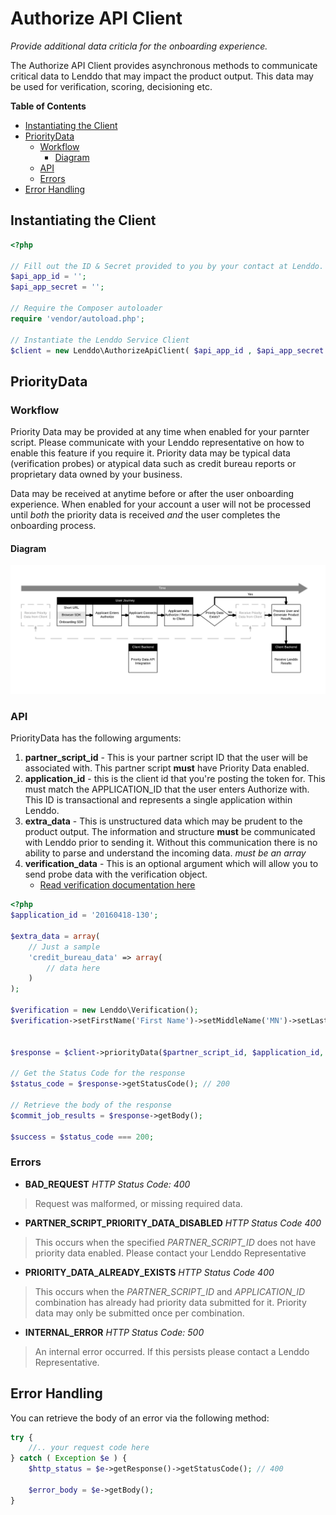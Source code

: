 # Authorize API Client
_Provide additional data criticla for the onboarding experience._

The Authorize API Client provides asynchronous methods to communicate critical data to Lenddo that may impact the product
output. This data may be used for verification, scoring, decisioning etc.

<!-- START doctoc generated TOC please keep comment here to allow auto update -->
<!-- DON'T EDIT THIS SECTION, INSTEAD RE-RUN doctoc TO UPDATE -->
**Table of Contents**

- [Instantiating the Client](#instantiating-the-client)
- [PriorityData](#prioritydata)
  - [Workflow](#workflow)
    - [Diagram](#diagram)
  - [API](#api)
  - [Errors](#errors)
- [Error Handling](#error-handling)

<!-- END doctoc generated TOC please keep comment here to allow auto update -->


## Instantiating the Client
```php
<?php

// Fill out the ID & Secret provided to you by your contact at Lenddo.
$api_app_id = '';
$api_app_secret = '';

// Require the Composer autoloader
require 'vendor/autoload.php';

// Instantiate the Lenddo Service Client
$client = new Lenddo\AuthorizeApiClient( $api_app_id , $api_app_secret );
```

## PriorityData
### Workflow
Priority Data may be provided at any time when enabled for your parnter script. Please communicate with your Lenddo
representative on how to enable this feature if you require it. Priority data may be typical data (verification probes) 
or atypical data such as credit bureau reports or proprietary data owned by your business.

Data may be received at anytime before or after the user onboarding experience. When enabled for your account a user will
not be processed until _both_ the priority data is received _and_ the user completes the onboarding process.

#### Diagram
![webhook details image](img/priority_data_workflow.png)

### API
PriorityData has the following arguments:

1. **partner_script_id** - This is your partner script ID that the user will be associated with. This partner script 
**must** have Priority Data enabled. 
2. **application_id** - this is the client id that you're posting the token for. This must match the APPLICATION_ID that
the user enters Authorize with. This ID is transactional and represents a single application within Lenddo.
3. **extra_data** - This is unstructured data which may be prudent to the product output. The information and structure 
**must** be communicated with Lenddo prior to sending it. Without this communication there is no ability to parse and understand
the incoming data. _must be an array_
4. **verification_data** - This is an optional argument which will allow you to send probe data with the verification object.
    * [Read verification documentation here](verification.md)

```php
<?php
$application_id = '20160418-130';

$extra_data = array(
	// Just a sample
	'credit_bureau_data' => array(
		// data here
	)
);

$verification = new Lenddo\Verification();
$verification->setFirstName('First Name')->setMiddleName('MN')->setLastName('Last Name');


$response = $client->priorityData($partner_script_id, $application_id, $extra_data, $verification);

// Get the Status Code for the response
$status_code = $response->getStatusCode(); // 200

// Retrieve the body of the response
$commit_job_results = $response->getBody();

$success = $status_code === 200;
```

### Errors
* **BAD_REQUEST** _HTTP Status Code: 400_
>    Request was malformed, or missing required data.
    
* **PARTNER_SCRIPT_PRIORITY_DATA_DISABLED** _HTTP Status Code 400_
>    This occurs when the specified *PARTNER_SCRIPT_ID* does not have priority data enabled. Please contact your Lenddo Representative
    
* **PRIORITY_DATA_ALREADY_EXISTS** _HTTP Status Code 400_
>    This occurs when the *PARTNER_SCRIPT_ID* and *APPLICATION_ID* combination has already had priority data submitted for it.
    Priority data may only be submitted once per combination.
    
* **INTERNAL_ERROR** _HTTP Status Code: 500_
>    An internal error occurred. If this persists please contact a Lenddo Representative.

## Error Handling
You can retrieve the body of an error via the following method:
```php
try {
    //.. your request code here
} catch ( Exception $e ) {
    $http_status = $e->getResponse()->getStatusCode(); // 400
    
    $error_body = $e->getBody();
}
```